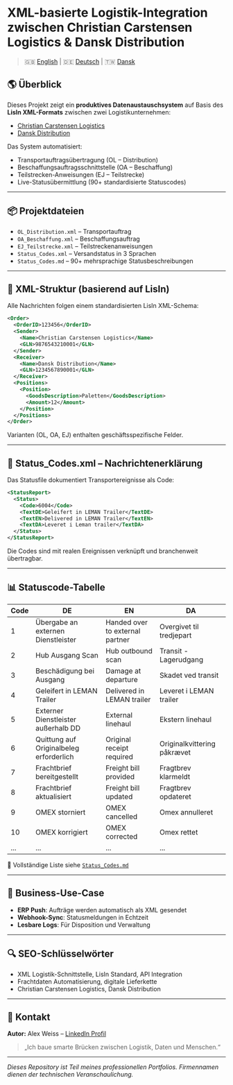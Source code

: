 # XML-basierte Logistik-Integration zwischen Christian Carstensen Logistics & Dansk Distribution

> 🇬🇧 [English](README.en.md) | 🇩🇪 [Deutsch](README.de.md) | 🇹🇼 [Dansk](README.da.md)

## 🌎 Überblick

Dieses Projekt zeigt ein **produktives Datenaustauschsystem** auf Basis des **LisIn XML-Formats** zwischen zwei Logistikunternehmen:

* [Christian Carstensen Logistics](https://www.carstensen.eu)
* [Dansk Distribution](https://www.danskdistribution.dk)

Das System automatisiert:

* Transportauftragsübertragung (OL – Distribution)
* Beschaffungsauftragsschnittstelle (OA – Beschaffung)
* Teilstrecken-Anweisungen (EJ – Teilstrecke)
* Live-Statusübermittlung (90+ standardisierte Statuscodes)

---

## 📦 Projektdateien

* `OL_Distribution.xml` – Transportauftrag
* `OA_Beschaffung.xml` – Beschaffungsauftrag
* `EJ_Teilstrecke.xml` – Teilstreckenanweisungen
* `Status_Codes.xml` – Versandstatus in 3 Sprachen
* `Status_Codes.md` – 90+ mehrsprachige Statusbeschreibungen

---

## 🧠 XML-Struktur (basierend auf LisIn)

Alle Nachrichten folgen einem standardisierten LisIn XML-Schema:

```xml
<Order>
  <OrderID>123456</OrderID>
  <Sender>
    <Name>Christian Carstensen Logistics</Name>
    <GLN>9876543210001</GLN>
  </Sender>
  <Receiver>
    <Name>Dansk Distribution</Name>
    <GLN>1234567890001</GLN>
  </Receiver>
  <Positions>
    <Position>
      <GoodsDescription>Paletten</GoodsDescription>
      <Amount>12</Amount>
    </Position>
  </Positions>
</Order>
```

Varianten (OL, OA, EJ) enthalten geschäftsspezifische Felder.

---

## 📨 Status\_Codes.xml – Nachrichtenerklärung

Das Statusfile dokumentiert Transportereignisse als Code:

```xml
<StatusReport>
  <Status>
    <Code>6004</Code>
    <TextDE>Geleifert in LEMAN Trailer</TextDE>
    <TextEN>Delivered in LEMAN Trailer</TextEN>
    <TextDA>Leveret i Leman trailer</TextDA>
  </Status>
</StatusReport>
```

Die Codes sind mit realen Ereignissen verknüpft und branchenweit übertragbar.

---

## 📊 Statuscode-Tabelle

| Code | DE                                      | EN                              | DA                          |
| ---- | --------------------------------------- | ------------------------------- | --------------------------- |
| 1    | Übergabe an externen Dienstleister      | Handed over to external partner | Overgivet til tredjepart    |
| 2    | Hub Ausgang Scan                        | Hub outbound scan               | Transit - Lagerudgang       |
| 3    | Beschädigung bei Ausgang                | Damage at departure             | Skadet ved transit          |
| 4    | Geleifert in LEMAN Trailer              | Delivered in LEMAN trailer      | Leveret i LEMAN trailer     |
| 5    | Externer Dienstleister außerhalb DD     | External linehaul               | Ekstern linehaul            |
| 6    | Quittung auf Originalbeleg erforderlich | Original receipt required       | Originalkvittering påkrævet |
| 7    | Frachtbrief bereitgestellt              | Freight bill provided           | Fragtbrev klarmeldt         |
| 8    | Frachtbrief aktualisiert                | Freight bill updated            | Fragtbrev opdateret         |
| 9    | OMEX storniert                          | OMEX cancelled                  | Omex annulleret             |
| 10   | OMEX korrigiert                         | OMEX corrected                  | Omex rettet                 |
| ...  | ...                                     | ...                             | ...                         |

📅 Vollständige Liste siehe [`Status_Codes.md`](./Status_Codes.md)

---

## 🚀 Business-Use-Case

* **ERP Push**: Aufträge werden automatisch als XML gesendet
* **Webhook-Sync**: Statusmeldungen in Echtzeit
* **Lesbare Logs**: Für Disposition und Verwaltung

---

## 🔍 SEO-Schlüsselwörter

* XML Logistik-Schnittstelle, LisIn Standard, API Integration
* Frachtdaten Automatisierung, digitale Lieferkette
* Christian Carstensen Logistics, Dansk Distribution

---

## 📩 Kontakt

**Autor:** Alex Weiss – [LinkedIn Profil](https://www.linkedin.com/in/alex-weiss-a6483417b)

> „Ich baue smarte Brücken zwischen Logistik, Daten und Menschen.“

---

*Dieses Repository ist Teil meines professionellen Portfolios. Firmennamen dienen der technischen Veranschaulichung.*
